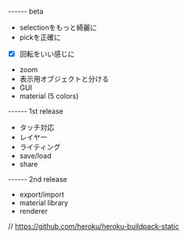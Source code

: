 
------ beta

- selectionをもっと綺麗に
- pickを正確に
- [x] 回転をいい感じに
- zoom
- 表示用オブジェクトと分ける
- GUI
- material (5 colors)

------ 1st release

- タッチ対応
- レイヤー
- ライティング
- save/load
- share

------ 2nd release

- export/import
- material library
- renderer

// https://github.com/heroku/heroku-buildpack-static